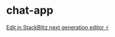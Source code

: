 # chat-app

[Edit in StackBlitz next generation editor ⚡️](https://stackblitz.com/~/github.com/ahmed-abdat/chat-app)
